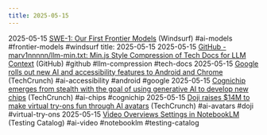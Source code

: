 ```yaml
---
title: 2025-05-15
---
```


2025-05-15 [SWE-1: Our First Frontier Models](https://windsurf.com/blog/windsurf-wave-9-swe-1?_sc=ODEwMDk4MiM2NjE2OQ%3D%3D) (Windsurf) #ai-models #frontier-models #windsurf
title: 2025-05-15
2025-05-15 [GitHub - marv1nnnnn/llm-min.txt: Min.js Style Compression of Tech Docs for LLM Context](https://github.com/marv1nnnnn/llm-min.txt) (GitHub) #github #llm-compression #tech-docs
2025-05-15 [Google rolls out new AI and accessibility features to Android and Chrome](https://techcrunch.com/2025/05/15/google-rolls-out-new-ai-and-accessibility-features-to-android-and-chrome/) (TechCrunch) #ai-accessibility #android #google
2025-05-15 [Cognichip emerges from stealth with the goal of using generative AI to develop new chips](https://techcrunch.com/2025/05/15/cognichip-emerges-from-stealth-with-the-goal-of-using-generative-ai-to-develop-new-chips/) (TechCrunch) #ai-chips #cognichip
2025-05-15 [Doji raises $14M to make virtual try-ons fun through AI avatars](https://techcrunch.com/2025/05/15/doji-raises-14m-to-make-virtual-try-ons-fun-through-ai-avatars/) (TechCrunch) #ai-avatars #doji #virtual-try-ons
2025-05-15 [Video Overviews Settings in NotebookLM](https://www.testingcatalog.com/video-overviews-settings-spotted-in-notebooklm-ahead-of-i-o/) (Testing Catalog) #ai-video #notebooklm #testing-catalog
